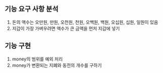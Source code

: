 ## 기능 요구 사항 분석
1. 돈의 액수는 오만원, 만원, 오천원, 천원, 오백원, 백원, 오십원, 십원, 일원이 있음
2. 지갑이 가장 가벼우려면 액수가 큰 금액을 먼저 지갑에 넣기

## 기능 구현
1. money의 범위를 예외 처리
2. money가 변환되는 지폐와 동전의 개수를 구하기

